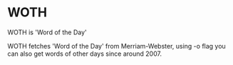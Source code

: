 # WOTH
WOTH is 'Word of the Day'

WOTH fetches 'Word of the Day' from Merriam-Webster, using -o flag you can also get words of other days since around 2007. 
